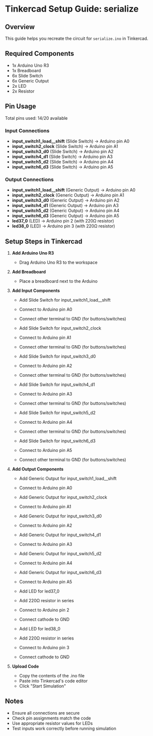 # Tinkercad Setup Guide: serialize

## Overview
This guide helps you recreate the circuit for `serialize.ino` in Tinkercad.

## Required Components
- 1x Arduino Uno R3
- 1x Breadboard
- 6x Slide Switch
- 6x Generic Output
- 2x LED
- 2x Resistor

## Pin Usage
Total pins used: 14/20 available

### Input Connections
- **input_switch1_load__shift** (Slide Switch) → Arduino pin A0
- **input_switch2_clock** (Slide Switch) → Arduino pin A1
- **input_switch3_d0** (Slide Switch) → Arduino pin A2
- **input_switch4_d1** (Slide Switch) → Arduino pin A3
- **input_switch5_d2** (Slide Switch) → Arduino pin A4
- **input_switch6_d3** (Slide Switch) → Arduino pin A5

### Output Connections
- **input_switch1_load__shift** (Generic Output) → Arduino pin A0
- **input_switch2_clock** (Generic Output) → Arduino pin A1
- **input_switch3_d0** (Generic Output) → Arduino pin A2
- **input_switch4_d1** (Generic Output) → Arduino pin A3
- **input_switch5_d2** (Generic Output) → Arduino pin A4
- **input_switch6_d3** (Generic Output) → Arduino pin A5
- **led37_0** (LED) → Arduino pin 2 (with 220Ω resistor)
- **led38_0** (LED) → Arduino pin 3 (with 220Ω resistor)

## Setup Steps in Tinkercad

1. **Add Arduino Uno R3**
   - Drag Arduino Uno R3 to the workspace

2. **Add Breadboard**
   - Place a breadboard next to the Arduino

3. **Add Input Components**
   - Add Slide Switch for input_switch1_load__shift
   - Connect to Arduino pin A0
   - Connect other terminal to GND (for buttons/switches)

   - Add Slide Switch for input_switch2_clock
   - Connect to Arduino pin A1
   - Connect other terminal to GND (for buttons/switches)

   - Add Slide Switch for input_switch3_d0
   - Connect to Arduino pin A2
   - Connect other terminal to GND (for buttons/switches)

   - Add Slide Switch for input_switch4_d1
   - Connect to Arduino pin A3
   - Connect other terminal to GND (for buttons/switches)

   - Add Slide Switch for input_switch5_d2
   - Connect to Arduino pin A4
   - Connect other terminal to GND (for buttons/switches)

   - Add Slide Switch for input_switch6_d3
   - Connect to Arduino pin A5
   - Connect other terminal to GND (for buttons/switches)

4. **Add Output Components**
   - Add Generic Output for input_switch1_load__shift
   - Connect to Arduino pin A0

   - Add Generic Output for input_switch2_clock
   - Connect to Arduino pin A1

   - Add Generic Output for input_switch3_d0
   - Connect to Arduino pin A2

   - Add Generic Output for input_switch4_d1
   - Connect to Arduino pin A3

   - Add Generic Output for input_switch5_d2
   - Connect to Arduino pin A4

   - Add Generic Output for input_switch6_d3
   - Connect to Arduino pin A5

   - Add LED for led37_0
   - Add 220Ω resistor in series
   - Connect to Arduino pin 2
   - Connect cathode to GND

   - Add LED for led38_0
   - Add 220Ω resistor in series
   - Connect to Arduino pin 3
   - Connect cathode to GND

5. **Upload Code**
   - Copy the contents of the .ino file
   - Paste into Tinkercad's code editor
   - Click "Start Simulation"

## Notes
- Ensure all connections are secure
- Check pin assignments match the code
- Use appropriate resistor values for LEDs
- Test inputs work correctly before running simulation
